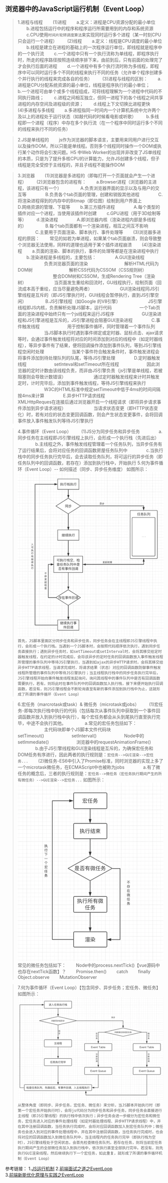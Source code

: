 ## 浏览器中的JavaScript运行机制（Event Loop）

>1.进程与线程
&emsp;&emsp;(1)进程
&emsp;&emsp;a.定义：进程是CPU资源分配的最小单位
&emsp;&emsp;b.进程包括运行中的程序和程序运行所需要用到的内存和系统资源
&emsp;&emsp;c.CPU使用`时间片轮转调度算法`来实现同时运行多个进程（某一时刻CPU只会运行一个进程）
&emsp;&emsp;(2)线程
&emsp;&emsp;a.定义：线程是CPU调度的最小单位
&emsp;&emsp;b.线程是建立在进程的基础上的一次程序运行单位，即线程就是程序中的一个执行流
&emsp;&emsp;c.一个进程中只有一个执行流称为单线程，即程序执行时，所走的程序路径按照连续顺序排下来，由前到后，只有前面的处理完了才会执行后面的进程
&emsp;&emsp;d.一个进程中有多个执行流时称为多线程，即程序中可以同时运行多个不同的线程来执行不同的任务（允许单个程序创建多个并行执行的线程来完成各自的任务）
&emsp;&emsp;(3)进程与线程的区别：
&emsp;&emsp;a.进程是CPU分配系统资源的最小单位，线程是程序执行的最小单位；
&emsp;&emsp;b.一个进程可由单个或多个线程组成，可将线程理解为一个进程中代码的不同执行路线；
&emsp;&emsp;c.进程之间相互独立，但同一进程下的各个线程之间共享进程的内存空间及进程级的资源；
&emsp;&emsp;d.线程上下文切换比进程更快
&emsp;&emsp;(4)多进程与多线程
&emsp;&emsp;a.多进程指同一时间内一个计算机系统中允许两个及以上的进程处于运行状态（如敲代码的时候看电影或听歌）
&emsp;&emsp;b.多线程即一个进程（程序）中存在多个执行流（在一个程序中同时运行多个不同的线程来执行不同的任务）

>2.JS是单线程的
&emsp;&emsp;js作为浏览器的脚本语言，主要用来同用户进行交互以及操作DOM，所以只能是单线程。否则多个线程同时操作一个DOM或执行某个动作将会引发问题。H5 中Web Worker的出现并非改变了JS单线程的本质，只是为了提升多核CPU的计算能力，允许JS创建多个线程，但子线程是完全受控于主线程的，并且子线程不能操作DOM

>3.浏览器
&emsp;&emsp;(1)浏览器是多进程的（即每打开一个页面就会产生一个进程）
&emsp;&emsp;(2)浏览器包含的进程有：
&emsp;&emsp;a.Browser进程（浏览器的主进程，该进程只有一个）
&emsp;&emsp;&emsp;&emsp;A.负责浏览器界面的显示以及与用户的交互等
&emsp;&emsp;&emsp;&emsp;B.负责各个tab页面的管理，创建和销毁其他进程
&emsp;&emsp;&emsp;&emsp;C.将渲染进程得到的内存中的Bitmap（即位图）绘制到用户界面上
&emsp;&emsp;&emsp;&emsp;D.网络资源的管理、下载等
&emsp;&emsp;b.第三方插件进程
&emsp;&emsp;&emsp;&emsp;A.每个类型的插件对应一个进程，当使用该插件时创建
&emsp;&emsp;c.GPU进程（用于3D绘制等等）
&emsp;&emsp;d.渲染进程
&emsp;&emsp;&emsp;&emsp;A.即浏览器内核（渲染进程内部是多线程的）
&emsp;&emsp;&emsp;&emsp;B.每个tab页面都有一个渲染进程，相互之间互不影响
&emsp;&emsp;&emsp;&emsp;C.主要用于页面渲染、脚本执行、事件处理等
&emsp;&emsp;(3)浏览器多进程的原因：
&emsp;&emsp;常见的如若为单进程，如果某个tab页面崩溃，则会导致整个浏览器无法使用，同样的道理也适用于某个插件进程崩溃
&emsp;&emsp;(4)渲染进程
&emsp;&emsp;a.页面的渲染、脚本的执行，事件的处理等都是在渲染进程中执行
&emsp;&emsp;b.渲染进程是多线程的，主要包括：
&emsp;&emsp;&emsp;&emsp;A.GUI渲染线程
&emsp;&emsp;&emsp;&emsp;&emsp;&emsp;负责浏览器页面的渲染
&emsp;&emsp;&emsp;&emsp;&emsp;&emsp;&emsp;&emsp;解析HTML代码为DOM树
&emsp;&emsp;&emsp;&emsp;&emsp;&emsp;&emsp;&emsp;解析CSS代码为CSSOM（CSS规则树）
&emsp;&emsp;&emsp;&emsp;&emsp;&emsp;&emsp;&emsp;整合DOM树和CSSOM，生成Rendering Tree（渲染树）
&emsp;&emsp;&emsp;&emsp;&emsp;&emsp;当页面发生重绘和回流时，GU线程执行，绘制页面（回流成本高于重绘，应当尽量避免两者）
&emsp;&emsp;&emsp;&emsp;&emsp;&emsp;GUI渲染线程同JS引擎线程是互斥的（即JS引擎执行时，GUI线程会暂停执行，直到JS引擎空闲）
&emsp;&emsp;&emsp;&emsp;B.JS引擎线程（如Google 的V8引擎）
&emsp;&emsp;&emsp;&emsp;&emsp;&emsp;JS引擎线程即JS内核，负责解析处理JS脚本，运行代码
&emsp;&emsp;&emsp;&emsp;&emsp;&emsp;一个Tab页面的渲染进程中始终只有一个js线程来运行JS程序
&emsp;&emsp;&emsp;&emsp;&emsp;&emsp;GU渲染进程和JS引擎进程是互斥的，JS引擎进程会阻塞GUI渲染进程
&emsp;&emsp;&emsp;&emsp;C.事件触发线程
&emsp;&emsp;&emsp;&emsp;&emsp;&emsp;用于控制事件循环，同时管理着一个事件队列
&emsp;&emsp;&emsp;&emsp;&emsp;&emsp;当JS脚本执行时遇到事件绑定或定时器、鼠标点击、ajax请求等时，会通过事件触发线程将对应的时间添加到对应的线程中（如定时器线程），等异步事件有了结果，便将回调操作添加到事件队列，等到JS引擎线程空闲时处理
&emsp;&emsp;&emsp;&emsp;&emsp;&emsp;当某个事件符合触发条件时，事件触发进程会将事件添加到待处理队列的队尾，等待JS引擎处理
&emsp;&emsp;&emsp;&emsp;D.定时器触发线程
&emsp;&emsp;&emsp;&emsp;&emsp;&emsp;setInteval和setTimeout所在线程
&emsp;&emsp;&emsp;&emsp;&emsp;&emsp;因此浏览器的定时计数由该线程负责，而非由JS引擎负责（js引擎是单线程，若被阻塞则会导致计数错误）
&emsp;&emsp;&emsp;&emsp;&emsp;&emsp;通过定时器触发线程来计时并触发定时，计时完毕后，添加到事件触发线程，等待JS引擎线程来执行
&emsp;&emsp;&emsp;&emsp;&emsp;&emsp;W3C的HTML标准中规定setTimeout中低于4ms的时间间隔按4ms来计算
&emsp;&emsp;&emsp;&emsp;E.异步HTTP请求线程
&emsp;&emsp;&emsp;&emsp;&emsp;&emsp;XMLHttpReques在连接后通过浏览器开启一个线程请求（即将异步请求事件添加到异步请求进程）
&emsp;&emsp;&emsp;&emsp;&emsp;&emsp;当请求状态变更（即HTTP状态变化）时，若有对应的状态变更回调函数，则会产生状态变更事件，会将回调事件放入事件触发队列等待JS引擎执行

>4.事件循环（Event Loop）
&emsp;&emsp;(1)JS分为同步任务和异步任务
&emsp;&emsp;&emsp;&emsp;a.同步任务在主线程即JS引擎线程上执行，会形成一个执行栈（先进后出）
&emsp;&emsp;&emsp;&emsp;b.主线程之外，事件触发线程管理着一个任务队列，当异步任务有了运行结果后，会将对应任务的回调函数房屋任务队列中
&emsp;&emsp;&emsp;&emsp;c.当执行栈中的同步任务执行完毕后，会去读取任务队列，将可运行的异步任务（即任务队列中的回调函数，若存在）添加到执行栈中，开始执行
>5.何为事件循环（Event Loop）-- 如何描述（同步、异步任务维度）
如图所示：
![avator](asset/images/EventLoopFirst.png)
`首先，JS脚本里面区分同步任务和异步任务，同步任务会在主线程即JS引擎线程中执行，会形成一个执行栈。当遇到一个JS脚本时，会按照代码顺序依次执行，遇到同步任务直接执行；遇到异步任务时，如setTimeout或setInterval时，会将其移交给定时器触发线程，在约定的计时完成后，会将该异步的定时任务的回调函数放入事件触发线程所管理的事件队列中等待JS引擎执行，当遇到如ajax的异步HTTP请求时，会将其移交给异步HTTP请求线程，当请求完成时，将请求结果（状态）对应的回调函数防御事件触发线程所管理的事件队列中等待JS引擎执行；当主线程执行栈中的同步任务执行完毕后，JS引擎线程开始向事件触发线程发起询问，询问其线程中的事件队列中是否有回调函数需要执行，若有，则将此时在事件队列中的回调函数加入执行栈，接下来便开始执行回调函数，若没有，则JS引擎线程会不断轮询直至有新的事件添加到执行栈中为止，这就形成了所谓的事件循环（Event Loop）`

>6.宏任务（marcrotask或task）& 微任务（microtask或jobs）
&emsp;&emsp;(1)宏任务-即每次执行栈中执行的代码（包括每次从事件队列中获取到一个事件回调函数并放入到执行栈中执行），每个宏任务都会从头到尾执行直至执行完毕，中途不会执行其他。
&emsp;&emsp;&emsp;&emsp;a.常见的宏任务包括如下：
&emsp;&emsp;&emsp;&emsp;&emsp;&emsp;主代码块即单个JS脚本文件代码块
&emsp;&emsp;&emsp;&emsp;&emsp;&emsp;setTimeout()
&emsp;&emsp;&emsp;&emsp;&emsp;&emsp;setInterval()
&emsp;&emsp;&emsp;&emsp;&emsp;&emsp;Node中的setImmediate()
&emsp;&emsp;&emsp;&emsp;&emsp;&emsp;浏览器中的requestAnimationFrame()
&emsp;&emsp;&emsp;&emsp;b.由于JS引擎线程和GUI渲染线程是互斥的，为确保宏任务和DOM任务有序进行，因此两者的执行规则是：`宏任务-->GUI渲染-->宏任务...`
&emsp;&emsp;(2)微任务-ES6中引入了Promise标准，同时浏览器的实现上多了一个microtask微任务，在ECMAScript中也被称为jobs
&emsp;&emsp;&emsp;&emsp;a.有了微任务的概念后，三者的执行规则是：`宏任务-->微任务（宏任务执行期间产生的所有微任务）-->GUI渲染-->宏任务...`
如图所示：
![avator](asset/images/EventLoopSecond.png)
常见的微任务包括如下：
&emsp;&emsp;Node中的process.nextTick()【vue源码中也存在nextTick函数】？
&emsp;&emsp;Promise.then()
&emsp;&emsp;catch
&emsp;&emsp;finally
&emsp;&emsp;Object.observe
&emsp;&emsp;MutationObserver

>7.何为事件循环（Event Loop）【包含同步、异步任务；宏任务、微任务】
如图所示：
![avator](asset/images/EventLoopFinal.png)
`从整体角度（即同步、异步任务，宏任务、微任务）来分析，当JS脚本开始执行时（即第一个宏任务开始执行时），会将js代码分为同步任务和异步任务，同步任务会直接进行主线程（即JS引擎线程）的执行栈中依次执行；异步任务会进一步细分为宏任务和微任务，宏任务进入对应的事件处理线程（如定时器处理线程、异步HTTP请求线程）中，并在其中注册回调函数，当任务执行完成时，会将对应回调函数加入到宏任务队列中；微任务也会进入到对应的事件处理线程中，并在其中注册回调函数，当任务执行完成时，也会将对应的回调函数加入到微任务队列中，当主线程内的任务执行完毕（即执行栈为空时），JS引擎线程处于空闲状态，会首先检查微任务队列，若存在任务，则将当前宏任务执行期间产生的全部微任务加入到执行栈中，依次执行直至全部执行完毕。若没有，则先执行GUI渲染线程，然后继续执行下一个宏任务，如此重复，就形成了所谓的事件循环机制（Event Loop）`


参考链接：
1.[JS运行机制](https://juejin.im/post/5e22b391f265da3e204d8c14)
2.[前端面试之道之EventLoop](https://juejin.im/book/5bdc715fe51d454e755f75ef/section/5be04a8e6fb9a04a072fd2cd)    
3.[前端新能优化原理与实践之EventLoop](https://juejin.im/book/5b936540f265da0a9624b04b/section/5bb1815c6fb9a05d2d0233ad)
